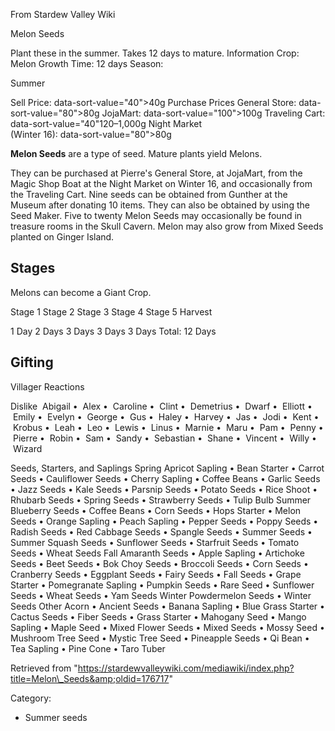 From Stardew Valley Wiki

Melon Seeds

Plant these in the summer. Takes 12 days to mature. Information Crop: Melon Growth Time: 12 days Season:

Summer

Sell Price: data-sort-value="40"&gt;40g Purchase Prices General Store: data-sort-value="80"&gt;80g JojaMart: data-sort-value="100"&gt;100g Traveling Cart: data-sort-value="40"120–1,000g Night Market  
(Winter 16): data-sort-value="80"&gt;80g

**Melon Seeds** are a type of seed. Mature plants yield Melons.

They can be purchased at Pierre's General Store, at JojaMart, from the Magic Shop Boat at the Night Market on Winter 16, and occasionally from the Traveling Cart. Nine seeds can be obtained from Gunther at the Museum after donating 10 items. They can also be obtained by using the Seed Maker. Five to twenty Melon Seeds may occasionally be found in treasure rooms in the Skull Cavern. Melon may also grow from Mixed Seeds planted on Ginger Island.

## Stages

Melons can become a Giant Crop.

Stage 1 Stage 2 Stage 3 Stage 4 Stage 5 Harvest

1 Day 2 Days 3 Days 3 Days 3 Days Total: 12 Days

## Gifting

Villager Reactions

Dislike  Abigail •  Alex •  Caroline •  Clint •  Demetrius •  Dwarf •  Elliott •  Emily •  Evelyn •  George •  Gus •  Haley •  Harvey •  Jas •  Jodi •  Kent •  Krobus •  Leah •  Leo •  Lewis •  Linus •  Marnie •  Maru •  Pam •  Penny •  Pierre •  Robin •  Sam •  Sandy •  Sebastian •  Shane •  Vincent •  Willy •  Wizard

Seeds, Starters, and Saplings Spring Apricot Sapling • Bean Starter • Carrot Seeds • Cauliflower Seeds • Cherry Sapling • Coffee Beans • Garlic Seeds • Jazz Seeds • Kale Seeds • Parsnip Seeds • Potato Seeds • Rice Shoot • Rhubarb Seeds • Spring Seeds • Strawberry Seeds • Tulip Bulb Summer Blueberry Seeds • Coffee Beans • Corn Seeds • Hops Starter • Melon Seeds • Orange Sapling • Peach Sapling • Pepper Seeds • Poppy Seeds • Radish Seeds • Red Cabbage Seeds • Spangle Seeds • Summer Seeds • Summer Squash Seeds • Sunflower Seeds • Starfruit Seeds • Tomato Seeds • Wheat Seeds Fall Amaranth Seeds • Apple Sapling • Artichoke Seeds • Beet Seeds • Bok Choy Seeds • Broccoli Seeds • Corn Seeds • Cranberry Seeds • Eggplant Seeds • Fairy Seeds • Fall Seeds • Grape Starter • Pomegranate Sapling • Pumpkin Seeds • Rare Seed • Sunflower Seeds • Wheat Seeds • Yam Seeds Winter Powdermelon Seeds • Winter Seeds Other Acorn • Ancient Seeds • Banana Sapling • Blue Grass Starter • Cactus Seeds • Fiber Seeds • Grass Starter • Mahogany Seed • Mango Sapling • Maple Seed • Mixed Flower Seeds • Mixed Seeds • Mossy Seed • Mushroom Tree Seed • Mystic Tree Seed • Pineapple Seeds • Qi Bean • Tea Sapling • Pine Cone • Taro Tuber

Retrieved from "https://stardewvalleywiki.com/mediawiki/index.php?title=Melon\_Seeds&amp;oldid=176717"

Category:

- Summer seeds